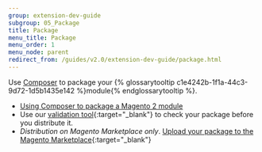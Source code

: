 ```yaml
---
group: extension-dev-guide
subgroup: 05_Package
title: Package
menu_title: Package
menu_order: 1
menu_node: parent
redirect_from: /guides/v2.0/extension-dev-guide/package.html
---
```


Use [Composer](https://getcomposer.org/) to package your {% glossarytooltip c1e4242b-1f1a-44c3-9d72-1d5b1435e142 %}module{% endglossarytooltip %}.

*	[Using Composer to package a Magento 2 module](package_module.html)
*	Use our [validation tool](https://github.com/magento/marketplace-tools){:target="_blank"} to check your package before you distribute it.
*	*Distribution on Magento Marketplace only*. [Upload your package to the Magento Marketplace](http://docs.magento.com/marketplace/user_guide/getting-started.html){:target="_blank"}
